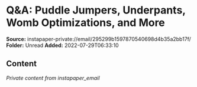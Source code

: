 # Q&A: Puddle Jumpers, Underpants, Womb Optimizations, and More

**Source:** instapaper-private://email/295299b1597870540698d4b35a2bb17f/
**Folder:** Unread
**Added:** 2022-07-29T06:33:10




## Content
*Private content from instapaper_email*
